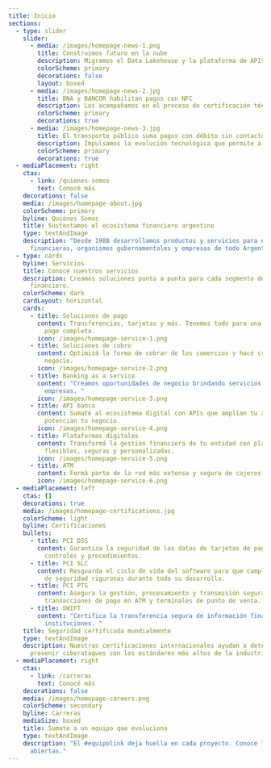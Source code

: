 ```yaml
---
title: Inicio
sections:
  - type: slider
    slider:
      - media: /images/homepage-news-1.png
        title: Construimos futuro en la nube
        description: Migramos el Data Lakehouse y la plataforma de APIs a Google Cloud Platform para potenciar nuestra arquitectura tecnológica.
        colorScheme: primary
        decorations: false
        layout: boxed
      - media: /images/homepage-news-2.jpg
        title: BNA y BANCOR habilitan pagos con NFC
        description: Los acompañamos en el proceso de certificación técnica. Son los primeros del país en ofrecer pagos con Mastercard Debit, a través de Google Pay.
        colorScheme: primary
        decorations: true
      - media: /images/homepage-news-3.jpg
        title: El transporte público suma pagos con débito sin contacto
        description: Impulsamos la evolución tecnológica que permite a los usuarios pagar sin contacto, o desde el celular con Mastercard Debit en colectivos y tranvías de Mendoza, Córdoba, Santa Fe y CABA.
        colorScheme: primary
        decorations: true
  - mediaPlacement: right
    ctas:
      - link: /quienes-somos
        text: Conocé más
    decorations: false
    media: /images/homepage-about.jpg
    colorScheme: primary
    byline: Quiénes Somos
    title: Sustentamos el ecosistema financiero argentino
    type: textAndImage
    description: "Desde 1988 desarrollamos productos y servicios para entidades
      financieras, organismos gubernamentales y empresas de todo Argentina. "
  - type: cards
    byline: Servicios
    title: Conocé nuestros servicios
    description: Creamos soluciones punta a punta para cada segmento del ecosistema
      financiero.
    colorScheme: dark
    cardLayout: horizontal
    cards:
      - title: Soluciones de pago
        content: Transferencias, tarjetas y más. Tenemos todo para una experiencia de
          pago completa.
        icon: /images/homepage-service-1.png
      - title: Soluciones de cobro
        content: Optimizá la forma de cobrar de los comercios y hacé crecer cada
          negocio.
        icon: /images/homepage-service-2.png
      - title: Banking as a service
        content: "Creamos oportunidades de negocio brindando servicios a bancos y
          empresas. "
        icon: /images/homepage-service-3.png
      - title: API banco
        content: Sumate al ecosistema digital con APIs que amplían tu alcance y
          potencian tu negocio.
        icon: /images/homepage-service-4.png
      - title: Plataformas digitales
        content: Transformá la gestión financiera de tu entidad con plataformas
          flexibles, seguras y personalizadas.
        icon: /images/homepage-service-5.png
      - title: ATM
        content: Formá parte de la red más extensa y segura de cajeros de todo el país.
        icon: /images/homepage-service-6.png
  - mediaPlacement: left
    ctas: []
    decorations: true
    media: /images/homepage-certifications.jpg
    colorScheme: light
    byline: Certificaciones
    bullets:
      - title: PCI DSS
        content: Garantiza la seguridad de los datos de tarjetas de pago con estrictos
          controles y procedimientos.
      - title: PCI SLC
        content: Resguarda el ciclo de vida del software para que cumpla con prácticas
          de seguridad rigurosas durante todo su desarrollo.
      - title: PCI PTS
        content: Asegura la gestión, procesamiento y transmisión segura del PIN en
          transacciones de pago en ATM y terminales de punto de venta.
      - title: SWIFT
        content: "Certifica la transferencia segura de información financiera entre
          instituciones. "
    title: Seguridad certificada mundialmente
    type: textAndImage
    description: Nuestras certificaciones internacionales ayudan a detectar y
      prevenir ciberataques con los estándares más altos de la industria.
  - mediaPlacement: right
    ctas:
      - link: /carreras
        text: Conocé más
    decorations: false
    media: /images/homepage-careers.png
    colorScheme: secondary
    byline: Carreras
    mediaSize: boxed
    title: Sumate a un equipo que evoluciona
    type: textAndImage
    description: "El #equipolink deja huella en cada proyecto. Conocé las búsquedas
      abiertas."
---
```

